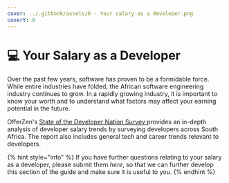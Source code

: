 ```yaml
---
cover: ../.gitbook/assets/6 - Your salary as a developer.png
coverY: 0
---
```


# 💻 Your Salary as a Developer

Over the past few years, software has proven to be a formidable force. While entire industries have folded, the African software engineering industry continues to grow. In a rapidly growing industry, it is important to know your worth and to understand what factors may affect your earning potential in the future.&#x20;

OfferZen's [State of the Developer Nation Survey ](https://www.offerzen.com/reports/software-developer-south-africa/)provides an in-depth analysis of developer salary trends by surveying developers across South Africa. The report also includes general tech and career trends relevant to developers.&#x20;

{% hint style="info" %}
If you have further questions relating to your salary as a developer, please submit them _here_, so that we can further develop this section of the guide and make sure it is useful to you.
{% endhint %}

